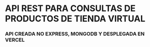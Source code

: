 # API REST PARA CONSULTAS DE PRODUCTOS DE TIENDA VIRTUAL

### API CREADA NO EXPRESS, MONGODB Y DESPLEGADA EN VERCEL
